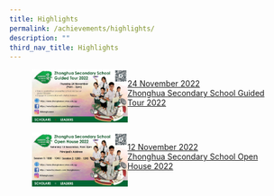 ```yaml
---
title: Highlights
permalink: /achievements/highlights/
description: ""
third_nav_title: Highlights
---
```

<p><a href="https://www.zhonghuasec.moe.edu.sg/achievements/highlights/1/">
</a></p><figure><a href="https://www.zhonghuasec.moe.edu.sg/achievements/highlights/1/">	
<img style="width:40%" src="/images/Guided Tours 2022.jpg" align="left">
<figcaption><br> 24 November 2022<br>
Zhonghua Secondary School Guided Tour 2022
 </figcaption>
</a></figure><a href="https://www.zhonghuasec.moe.edu.sg/achievements/highlights/1/">	
</a>

<br clear="left">

<p><a href="https://www.zhonghuasec.moe.edu.sg/achievements/highlights/2/">
</a></p><figure><a href="https://www.zhonghuasec.moe.edu.sg/achievements/highlights/2/">	
<img style="width:40%" src="/images/Open House 2022.jpg" align="left">
<figcaption><br> 12 November 2022<br>
Zhonghua Secondary School Open House 2022
 </figcaption>
</a></figure><a href="https://www.zhonghuasec.moe.edu.sg/achievements/highlights/2/">	
</a>

<br clear="left">